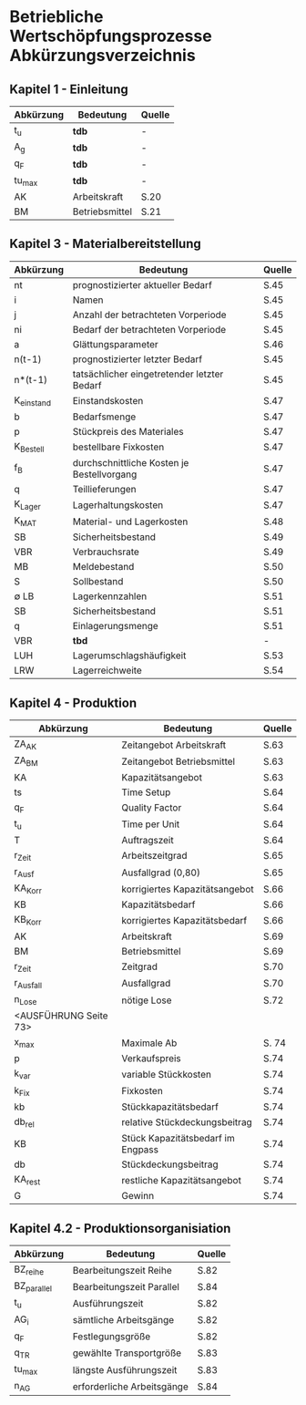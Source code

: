 # Betriebliche Wertschöpfungsprozesse Abkürzungsverzeichnis

## Kapitel 1 - Einleitung

| Abkürzung | Bedeutung | Quelle | 
| --------- | --------- | ------ |
| t<sub>u</sub> | **tdb** | - |
| A<sub>g</sub> | **tdb** | - | 
| q<sub>F</sub> | **tdb** | - | 
| tu<sub>max</sub> | **tdb** | - |
| AK | Arbeitskraft | S.20 | 
| BM | Betriebsmittel | S.21 |

## Kapitel 3 - Materialbereitstellung

| Abkürzung | Bedeutung | Quelle | 
| --------- | --------- | ------ |
| nt | prognostizierter aktueller Bedarf | S.45 |
| i | Namen | S.45 |
| j | Anzahl der betrachteten Vorperiode | S.45 |
| ni | Bedarf der betrachteten Vorperiode | S.45 |
| a | Glättungsparameter | S.46 |
| n(t-1) | prognostizierter letzter Bedarf | S.45 |
| n*(t-1) | tatsächlicher eingetretender letzter Bedarf | S.45 | 
| K<sub>einstand</sub> | Einstandskosten | S.47 | 
| b | Bedarfsmenge | S.47 |
| p | Stückpreis des Materiales | S.47 |
| K<sub>Bestell</sub> | bestellbare Fixkosten | S.47 |
| f<sub>B</sub> | durchschnittliche Kosten je Bestellvorgang | S.47 | 
| q | Teillieferungen | S.47 | 
| K<sub>Lager</sub> | Lagerhaltungskosten | S.47 | 
| K<sub>MAT</sub> | Material- und Lagerkosten | S.48 | 
| SB | Sicherheitsbestand | S.49 | 
| VBR | Verbrauchsrate | S.49 |
| MB | Meldebestand | S.50 |
| S | Sollbestand | S.50 |
| &empty; LB | Lagerkennzahlen | S.51 |
| SB | Sicherheitsbestand | S.51 |
| q | Einlagerungsmenge | S.51 | 
| VBR | **tbd** | - |
| LUH | Lagerumschlagshäufigkeit | S.53 |
| LRW | Lagerreichweite | S.54 | 	



## Kapitel 4 - Produktion

| Abkürzung | Bedeutung | Quelle | 
| --------- | --------- | ------ |
| ZA<sub>AK</sub> | Zeitangebot Arbeitskraft | S.63 |
| ZA<sub>BM</sub> | Zeitangebot Betriebsmittel | S.63 |
| KA | Kapazitätsangebot | S.63 | 
| ts | Time Setup | S.64 |
| q<sub>F</sub> | Quality Factor | S.64 | 
| t<sub>u</sub> | Time per Unit | S.64 | 
| T | Auftragszeit | S.64 | 
| r<sub>Zeit</sub> | Arbeitszeitgrad | S.65 | 
| r<sub>Ausf</sub> | Ausfallgrad (0,80) | S.65 | 
| KA<sub>Korr</sub> | korrigiertes Kapazitätsangebot  | S.66 | 
| KB | Kapazitätsbedarf | S.66 | 
| KB<sub>Korr</sub> | korrigiertes Kapazitätsbedarf | S.66 |
| AK | Arbeitskraft | S.69 | 
| BM | Betriebsmittel | S.69 | 
| r<sub>Zeit</sub> | Zeitgrad | S.70 | 
| r<sub>Ausfall</sub> | Ausfallgrad | S.70 | 
| n<sub>Lose</sub> | nötige Lose | S.72 | 
| <AUSFÜHRUNG Seite 73> | 
| x<sub>max</sub> | Maximale Ab | S. 74 | 
| p | Verkaufspreis | S.74 | 
| k<sub>var</sub> | variable Stückkosten | S.74 | 
| k<sub>Fix</sub> | Fixkosten | S.74 | 
| kb | Stückkapazitätsbedarf | S.74 | 
| db<sub>rel</sub> | relative Stückdeckungsbeitrag | S.74 | 
| KB | Stück Kapazitätsbedarf im Engpass | S.74 | 
| db | Stückdeckungsbeitrag | S.74 | 
| KA<sub>rest</sub> | restliche Kapazitätsangebot | S.74 | 
| G | Gewinn | S.74 | 


## Kapitel 4.2 - Produktionsorganisiation

| Abkürzung | Bedeutung | Quelle | 
| --------- | --------- | ------ |
| BZ<sub>reihe</sub> | Bearbeitungszeit Reihe | S.82 | 
| BZ<sub>parallel</sub> | Bearbeitungszeit Parallel | S.84 | 
| t<sub>u</sub> | Ausführungszeit | S.82 | 
| AG<sub>i</sub> | sämtliche Arbeitsgänge | S.82 | 
| q<sub>F</sub> | Festlegungsgröße | S.82 | 
| q<sub>TR</sub> | gewählte Transportgröße | S.83 | 
| tu<sub>max</sub> | längste Ausführungszeit | S.83 | 
| n<sub>AG</sub> | erforderliche Arbeitsgänge | S.84 | 
